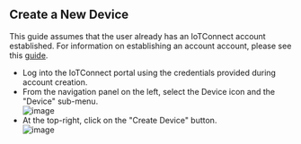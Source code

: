 ## Create a New Device
This guide assumes that the user already has an IoTConnect account established.
For information on establishing an account account, please see this [guide](https://github.com/avnet-iotconnect/avnet-iotconnect.github.io/blob/main/documentation/iotconnect/subscription/subscription.md).

* Log into the IoTConnect portal using the credentials provided during account creation.
* From the navigation panel on the left, select the Device icon and the "Device" sub-menu.<br>![image](https://github.com/avnet-iotconnect/avnet-iotconnect.github.io/assets/40640041/fc84a59a-1317-4f25-bebf-1d07d1e535bf)
* At the top-right, click on the "Create Device" button.<br>![image](https://github.com/avnet-iotconnect/avnet-iotconnect.github.io/assets/40640041/1882296f-a3dc-44d0-936c-79ed15a874e2)

